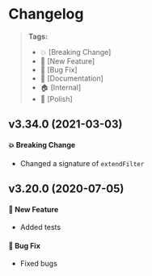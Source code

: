 Changelog
=========

> **Tags:**
> - :boom:       [Breaking Change]
> - :rocket:     [New Feature]
> - :bug:        [Bug Fix]
> - :memo:       [Documentation]
> - :house:      [Internal]
> - :nail_care:  [Polish]

## v3.34.0 (2021-03-03)

#### :boom: Breaking Change

* Changed a signature of `extendFilter`

## v3.20.0 (2020-07-05)

#### :rocket: New Feature

* Added tests

#### :bug: Bug Fix

* Fixed bugs
